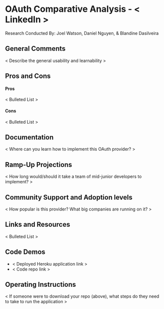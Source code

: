 # OAuth Comparative Analysis - < LinkedIn >

Research Conducted By: Joel Watson, Daniel Nguyen, & Blandine Dasilveira

## General Comments

< Describe the general usability and learnability >

## Pros and Cons

#### Pros

< Bulleted List >

#### Cons

< Bulleted List >

## Documentation

< Where can you learn how to implement this OAuth provider? >

## Ramp-Up Projections

< How long would/should it take a team of mid-junior developers to implement? >

## Community Support and Adoption levels

< How popular is this provider? What big companies are running on it? >

## Links and Resources

< Bulleted List >

## Code Demos

- < Deployed Heroku application link >
- < Code repo link >

## Operating Instructions

< If someone were to download your repo (above), what steps do they need to take to run the application >
